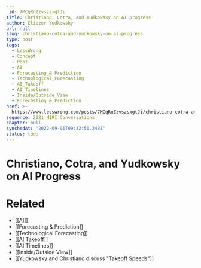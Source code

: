```yaml
---
_id: 7MCqRnZzvszsxgtJi
title: Christiano, Cotra, and Yudkowsky on AI progress
author: Eliezer Yudkowsky
url: null
slug: christiano-cotra-and-yudkowsky-on-ai-progress
type: post
tags:
  - LessWrong
  - Concept
  - Post
  - AI
  - Forecasting_& Prediction
  - Technological_Forecasting
  - AI_Takeoff
  - AI_Timelines
  - Inside/Outside_View
  - Forecasting_&_Prediction
href: >-
  https://www.lesswrong.com/posts/7MCqRnZzvszsxgtJi/christiano-cotra-and-yudkowsky-on-ai-progress
sequence: 2021 MIRI Conversations
chapter: null
synchedAt: '2022-09-01T09:32:50.348Z'
status: todo
---
```


# Christiano, Cotra, and Yudkowsky on AI Progress


# Related

- [[AI]]
- [[Forecasting & Prediction]]
- [[Technological Forecasting]]
- [[AI Takeoff]]
- [[AI Timelines]]
- [[Inside/Outside View]]
- [[Yudkowsky and Christiano discuss "Takeoff Speeds"]]